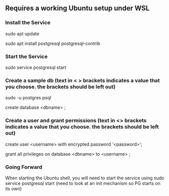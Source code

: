 ## Requires a working Ubuntu setup under WSL

### Install the Service
sudo apt update

sudo apt install postgresql postgresql-contrib

### Start the Service
sudo service postgresql start

### Create a sample db (text in &lt; &gt; brackets indicates a value that you choose.  the brackets should be left out)
sudo -u postgres psql

create database &lt;dbname&gt; ;

### Create a user and grant permissions (text in <> brackets indicates a value that you choose.  the brackets should be left out)
create user &lt;username&gt; with encrypted password '&lt;password&gt;';

grant all privileges on database &lt;dbname&gt; to &lt;username&gt; ; 

### Going Forward
When starting the Ubuntu shell, you will need to start the service using sudo service postgresql start
(need to look at an init mechanism so PG starts on its own)
